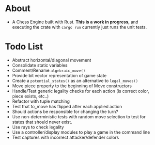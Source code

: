 
# About
* A Chess Engine built with Rust. **This is a work in progress**, and executing the crate with `cargo run` currently just runs the unit tests.

# Todo List
* Abstract horizontal/diagonal movement
* Consolidate static variables
* Comment/Rename `algebraic_move()`
* Provide bit vector representation of game state
* Create a `potential_states()` as an alternative to `legal_moves()`
* Move piece property to the beginning of Move constructors
* Handle/Test generic legality checks for each action (is correct color, piece exists, etc..)
* Refactor with tuple matching
* Test that to_move has flipped after each applied action
* Should actions be responsible for changing the turn?
* Use non-deterministic tests with random move selection to test for states that should never exist.
* Use rays to check legality
* Use a controller/display modules to play a game in the command line
* Test captures with incorrect attacker/defender colors
